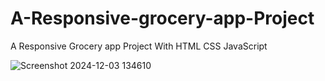 # A-Responsive-grocery-app-Project
A Responsive Grocery app Project With HTML CSS JavaScript


![Screenshot 2024-12-03 134610](https://github.com/user-attachments/assets/def6adf1-9fd3-4a07-9304-be1f75448339)
